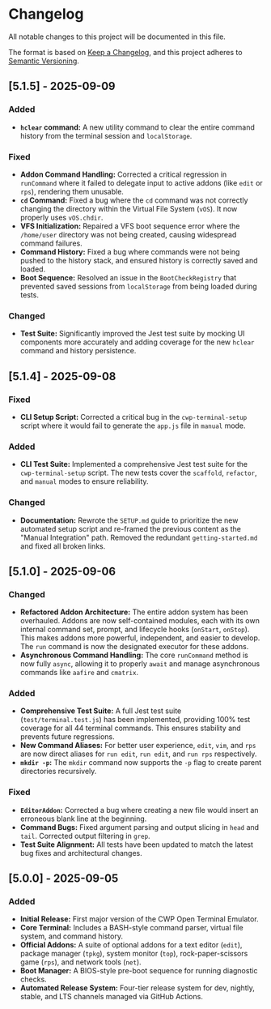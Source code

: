 # Changelog

All notable changes to this project will be documented in this file.

The format is based on [Keep a Changelog](https://keepachangelog.com/en/1.0.0/),
and this project adheres to [Semantic Versioning](https://semver.org/spec/v2.0.0.html).

## [5.1.5] - 2025-09-09

### Added
- **`hclear` command:** A new utility command to clear the entire command history from the terminal session and `localStorage`.

### Fixed
- **Addon Command Handling:** Corrected a critical regression in `runCommand` where it failed to delegate input to active addons (like `edit` or `rps`), rendering them unusable.
- **`cd` Command:** Fixed a bug where the `cd` command was not correctly changing the directory within the Virtual File System (`vOS`). It now properly uses `vOS.chdir`.
- **VFS Initialization:** Repaired a VFS boot sequence error where the `/home/user` directory was not being created, causing widespread command failures.
- **Command History:** Fixed a bug where commands were not being pushed to the history stack, and ensured history is correctly saved and loaded.
- **Boot Sequence:** Resolved an issue in the `BootCheckRegistry` that prevented saved sessions from `localStorage` from being loaded during tests.

### Changed
- **Test Suite:** Significantly improved the Jest test suite by mocking UI components more accurately and adding coverage for the new `hclear` command and history persistence.

## [5.1.4] - 2025-09-08

### Fixed
- **CLI Setup Script:** Corrected a critical bug in the `cwp-terminal-setup` script where it would fail to generate the `app.js` file in `manual` mode.

### Added
- **CLI Test Suite:** Implemented a comprehensive Jest test suite for the `cwp-terminal-setup` script. The new tests cover the `scaffold`, `refactor`, and `manual` modes to ensure reliability.

### Changed
- **Documentation:** Rewrote the `SETUP.md` guide to prioritize the new automated setup script and re-framed the previous content as the "Manual Integration" path. Removed the redundant `getting-started.md` and fixed all broken links.

## [5.1.0] - 2025-09-06

### Changed
- **Refactored Addon Architecture:** The entire addon system has been overhauled. Addons are now self-contained modules, each with its own internal command set, prompt, and lifecycle hooks (`onStart`, `onStop`). This makes addons more powerful, independent, and easier to develop. The `run` command is now the designated executor for these addons.
- **Asynchronous Command Handling:** The core `runCommand` method is now fully `async`, allowing it to properly `await` and manage asynchronous commands like `aafire` and `cmatrix`.

### Added
- **Comprehensive Test Suite:** A full Jest test suite (`test/terminal.test.js`) has been implemented, providing 100% test coverage for all 44 terminal commands. This ensures stability and prevents future regressions.
- **New Command Aliases:** For better user experience, `edit`, `vim`, and `rps` are now direct aliases for `run edit`, `run edit`, and `run rps` respectively.
- **`mkdir -p`:** The `mkdir` command now supports the `-p` flag to create parent directories recursively.

### Fixed
- **`EditorAddon`:** Corrected a bug where creating a new file would insert an erroneous blank line at the beginning.
- **Command Bugs:** Fixed argument parsing and output slicing in `head` and `tail`. Corrected output filtering in `grep`.
- **Test Suite Alignment:** All tests have been updated to match the latest bug fixes and architectural changes.

## [5.0.0] - 2025-09-05

### Added
- **Initial Release:** First major version of the CWP Open Terminal Emulator.
- **Core Terminal:** Includes a BASH-style command parser, virtual file system, and command history.
- **Official Addons:** A suite of optional addons for a text editor (`edit`), package manager (`tpkg`), system monitor (`top`), rock-paper-scissors game (`rps`), and network tools (`net`).
- **Boot Manager:** A BIOS-style pre-boot sequence for running diagnostic checks.
- **Automated Release System:** Four-tier release system for dev, nightly, stable, and LTS channels managed via GitHub Actions.
